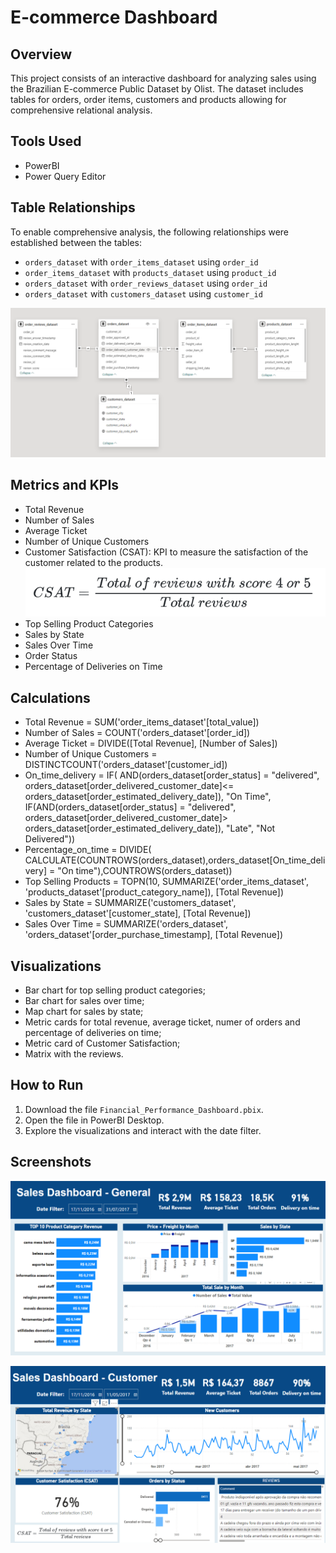 # E-commerce Dashboard

## Overview
This project consists of an interactive dashboard for analyzing sales using the Brazilian E-commerce Public Dataset by Olist. The dataset includes tables for orders, order items, customers and products allowing for comprehensive relational analysis.

## Tools Used
- PowerBI
- Power Query Editor

## Table Relationships
To enable comprehensive analysis, the following relationships were established between the tables:
- `orders_dataset` with `order_items_dataset` using `order_id`
- `order_items_dataset` with `products_dataset` using `product_id`
- `orders_dataset` with `order_reviews_dataset` using `order_id`
- `orders_dataset` with `customers_dataset` using `customer_id`


![Table Relationship](tables_relationship.png)

## Metrics and KPIs
- Total Revenue
- Number of Sales
- Average Ticket
- Number of Unique Customers
- Customer Satisfaction (CSAT): KPI to measure the satisfaction of the customer related to the products. 
![Dashboard Overview](csat.png)
- Top Selling Product Categories
- Sales by State
- Sales Over Time
- Order Status
- Percentage of Deliveries on Time

## Calculations
- Total Revenue = SUM('order_items_dataset'[total_value])
- Number of Sales = COUNT('orders_dataset'[order_id])
- Average Ticket = DIVIDE([Total Revenue], [Number of Sales])
- Number of Unique Customers = DISTINCTCOUNT('orders_dataset'[customer_id])
- On_time_delivery = IF( AND(orders_dataset[order_status] = "delivered", orders_dataset[order_delivered_customer_date]<= orders_dataset[order_estimated_delivery_date]), "On Time", IF(AND(orders_dataset[order_status] = "delivered", orders_dataset[order_delivered_customer_date]> orders_dataset[order_estimated_delivery_date]), "Late", "Not Delivered"))
- Percentage_on_time = DIVIDE( CALCULATE(COUNTROWS(orders_dataset),orders_dataset[On_time_delivery] = "On time"),COUNTROWS(orders_dataset))
- Top Selling Products = TOPN(10, SUMMARIZE('order_items_dataset', 'products_dataset'[product_category_name]), [Total Revenue])
- Sales by State = SUMMARIZE('customers_dataset', 'customers_dataset'[customer_state], [Total Revenue])
- Sales Over Time = SUMMARIZE('orders_dataset', 'orders_dataset'[order_purchase_timestamp], [Total Revenue])

## Visualizations
- Bar chart for top selling product categories;
- Bar chart for sales over time;
- Map chart for sales by state;
- Metric cards for total revenue, average ticket, numer of orders and percentage of deliveries on time;
- Metric card of Customer Satisfaction;
- Matrix with the reviews.

## How to Run
1. Download the file `Financial_Performance_Dashboard.pbix`.
2. Open the file in PowerBI Desktop.
3. Explore the visualizations and interact with the date filter.

## Screenshots
![Dashboard Overview](Screenshot1.png)

![Dashboard Overview](Screenshot2.png)